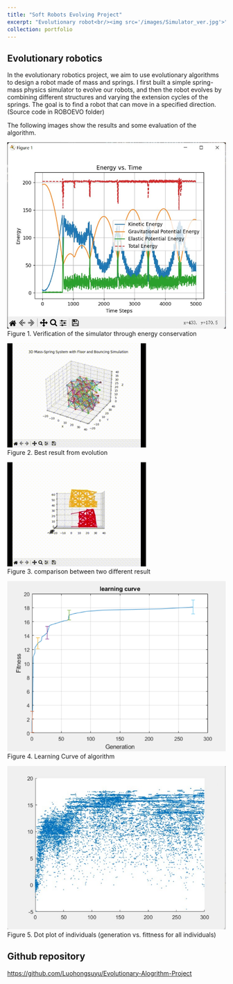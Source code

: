```yaml
---
title: "Soft Robots Evolving Project"
excerpt: "Evolutionary robot<br/><img src='/images/Simulator_ver.jpg'>"
collection: portfolio
---
```


## Evolutionary robotics
In the evolutionary robotics project, we aim to use evolutionary algorithms to design a robot made of mass and springs. I first built a simple spring-mass physics simulator to evolve our robots, and then the robot evolves by combining different structures and varying the extension cycles of the springs. The goal is to find a robot that can move in a specified direction. (Source code in ROBOEVO folder)

The following images show the results and some evaluation of the algorithm.

![Image](https://github.com/Luohongsuyu/Luohongsuyu.github.io/blob/master/images/Simulator_ver.jpg)<br>
Figure 1. Verification of the simulator through energy conservation<br>


![Image](https://github.com/Luohongsuyu/Evolutionary-Alogrithm-Project/blob/main/Image/GIF1.gif)<br>
Figure 2. Best result from evolution<br>

![Image](https://github.com/Luohongsuyu/Evolutionary-Alogrithm-Project/blob/main/Image/GIF2.gif)<br>
Figure 3. comparison between two different result<br>

![Image](https://github.com/Luohongsuyu/Luohongsuyu.github.io/blob/master/images/Learning_curve.png)<br>
Figure 4. Learning Curve of algorithm<br>

![Image](https://github.com/Luohongsuyu/Luohongsuyu.github.io/blob/master/images/dot_plot.png)<br>
Figure 5. Dot plot of individuals (generation vs. fittness for all individuals)<br>

## Github repository
https://github.com/Luohongsuyu/Evolutionary-Alogrithm-Project

